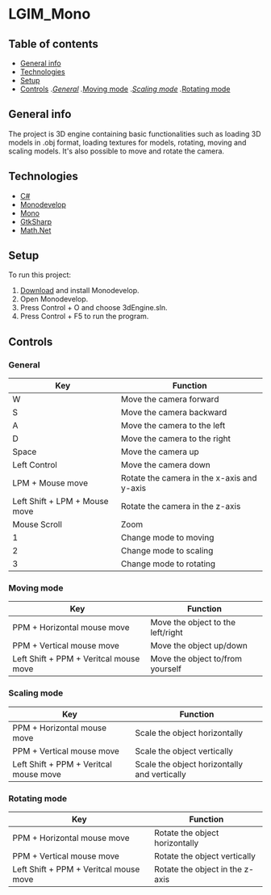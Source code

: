 # LGIM_Mono

## Table of contents
* [General info](#general-info)
* [Technologies](#technologies)
* [Setup](#setup)
* [Controls](#controls)
.*[General](#general)
.*[Moving mode](#moving-mode)
.*[Scaling mode](#scaling-mode)
.*[Rotating mode](#rotating-mode)

## General info
The project is 3D engine containing basic functionalities such as loading 3D models in .obj format, loading textures for models, rotating, moving and scaling models. It's also possible to move and rotate the camera.


## Technologies
* [C#](https://docs.microsoft.com/en-us/dotnet/csharp/language-reference/)
* [Monodevelop](https://www.monodevelop.com/)
* [Mono](https://www.mono-project.com/)
* [GtkSharp](https://www.mono-project.com/docs/gui/gtksharp/)
* [Math.Net](https://www.mathdotnet.com/)

## Setup
To run this project:
1. [Download](https://www.monodevelop.com/download/) and install Monodevelop.
1. Open Monodevelop.
2. Press Control + O and choose 3dEngine.sln.
3. Press Control + F5 to run the program.


## Controls


### General
| Key | Function |
|-----|----------|
| W   | Move the camera forward |
| S | Move the camera backward |
| A | Move the camera to the left |
| D | Move the camera to the right |
| Space | Move the camera up |
| Left Control | Move the camera down |
| LPM + Mouse move | Rotate the camera in the x-axis and y-axis |
| Left Shift + LPM + Mouse move | Rotate the camera in the z-axis |
| Mouse Scroll | Zoom |
| 1 | Change mode to moving |
| 2 | Change mode to scaling | 
| 3 | Change mode to rotating |

### Moving mode
| Key | Function |
|-----|----------|
| PPM + Horizontal mouse move | Move the object to the left/right |
| PPM + Vertical mouse move | Move the object up/down |
| Left Shift + PPM + Veritcal mouse move | Move the object to/from yourself |

### Scaling mode
| Key | Function |
|-----|----------|
| PPM + Horizontal mouse move | Scale the object horizontally  |
| PPM + Vertical mouse move | Scale the object vertically |
| Left Shift + PPM + Veritcal mouse move | Scale the object horizontally and vertically |

### Rotating mode
| Key | Function |
|-----|----------|
| PPM + Horizontal mouse move | Rotate the object horizontally  |
| PPM + Vertical mouse move | Rotate the object vertically |
| Left Shift + PPM + Veritcal mouse move | Rotate the object in the z-axis |
